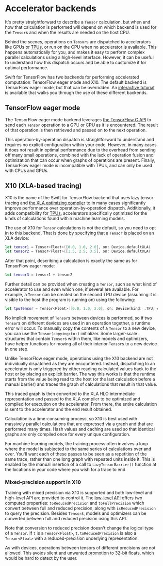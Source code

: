 # Accelerator backends

It's pretty straightforward to describe a `Tensor` calculation, but when and how that calculation 
is performed will depend on which backend is used for the `Tensor`s and when the results
are needed on the host CPU.

Behind the scenes, operations on `Tensor`s are dispatched to accelerators like GPUs or 
[TPUs](https://cloud.google.com/tpu), or run on the CPU when no accelerator is available. This
happens automatically for you, and makes it easy to perform complex parallel calculations using
a high-level interface. However, it can be useful to understand how this dispatch occurs and be
able to customize it for optimal performance.

Swift for TensorFlow has two backends for performing accelerated computation: TensorFlow eager mode
and X10. The default backend is TensorFlow eager mode, but that can be overridden. An
[interactive tutorial](https://colab.research.google.com/github/tensorflow/swift/blob/main/docs/site/tutorials/introducing_x10.ipynb)
is available that walks you through the use of these different backends.

## TensorFlow eager mode

The TensorFlow eager mode backend leverages
[the TensorFlow C API](https://www.tensorflow.org/install/lang_c) to send each `Tensor` operation
to a GPU or CPU as it is encountered. The result of that operation is then retrieved and passed on
to the next operation.

This operation-by-operation dispatch is straightforward to understand and requires no explicit 
configuration within your code. However, in many cases it does not result in optimal performance 
due to the overhead from sending off many small operations, combined with the lack of operation 
fusion and optimization that can occur when graphs of operations are present. Finally, TensorFlow eager mode is incompatible with TPUs, and can only be used with CPUs and GPUs.

## X10 (XLA-based tracing)

X10 is the name of the Swift for TensorFlow backend that uses lazy tensor tracing and [the XLA
optimizing compiler](https://www.tensorflow.org/xla) to in many cases significantly improve
performance over operation-by-operation dispatch. Additionally, it adds compatibility for
[TPUs](https://cloud.google.com/tpu), accelerators specifically optimized for the kinds of
calculations found within machine learning models.

The use of X10 for `Tensor` calculations is not the default, so you need to opt in to this backend.
That is done by specifying that a `Tensor` is placed on an XLA device:

```swift
let tensor1 = Tensor<Float>([0.0, 1.0, 2.0], on: Device.defaultXLA)
let tensor2 = Tensor<Float>([1.5, 2.5, 3.5], on: Device.defaultXLA)
```

After that point, describing a calculation is exactly the same as for TensorFlow eager mode:

```swift
let tensor3 = tensor1 + tensor2
```

Further detail can be provided when creating a `Tensor`, such as what kind of accelerator to use
and even which one, if several are available. For example, a `Tensor` can be created on the second
TPU device (assuming it is visible to the host the program is running on) using the following:

```swift
let tpuTensor = Tensor<Float>([0.0, 1.0, 2.0], on: Device(kind: .TPU, ordinal: 1, backend: .XLA))
```

No implicit movement of `Tensor`s between devices is performed, so if two `Tensor`s on different
devices are used in an operation together, a runtime error will occur. To manually copy the 
contents of a `Tensor` to a new device, you can use the `Tensor(copying:to:)` initializer. Some 
larger-scale structures that contain `Tensor`s within them, like models and optimizers, have helper
functions for moving all of their interior `Tensor`s to a new device in one step.

Unlike TensorFlow eager mode, operations using the X10 backend are not individually dispatched as
they are encountered. Instead, dispatching to an accelerator is only triggered by either reading
calculated values back to the host or by placing an explicit barrier. The way this works is that
the runtime starts from the value being read to the host (or the last calculation before a manual
barrier) and traces the graph of calculations that result in that value.

This traced graph is then converted to the XLA HLO intermediate representation and passed to the
XLA compiler to be optimized and compiled for execution on the accelerator. From there, the entire
calculation is sent to the accelerator and the end result obtained.

Calculation is a time-consuming process, so X10 is best used with massively parallel calculations
that are expressed via a graph and that are performed many times. Hash values and caching are used so that identical graphs are only compiled once for every unique configuration.

For machine learning models, the training process often involves a loop where the model is
subjected to the same series of calculations over and over. You'll want each of these passes to be
seen as a repetition of the same trace, rather than one long graph with repeated units inside it.
This is enabled by the manual insertion of a call to `LazyTensorBarrier()` function at the 
locations in your code where you wish for a trace to end.

### Mixed-precision support in X10

Training with mixed precision via X10 is supported and both low-level and
high-level API are provided to control it. The
[low-level API](https://github.com/tensorflow/swift-apis/blob/main/Sources/TensorFlow/Core/MixedPrecision.swift)
offers two computed properties: `toReducedPrecision` and `toFullPrecision` which
convert between full and reduced precision, along with `isReducedPrecision`
to query the precision. Besides `Tensor`s, models and optimizers can be converted
between full and reduced precision using this API.

Note that conversion to reduced precision doesn't change the logical type of a
`Tensor`. If `t` is a `Tensor<Float>`, `t.toReducedPrecision` is also a
`Tensor<Float>` with a reduced-precision underlying representation.

As with devices, operations between tensors of different precisions are not
allowed. This avoids silent and unwanted promotion to 32-bit floats, which would be hard
to detect by the user.
